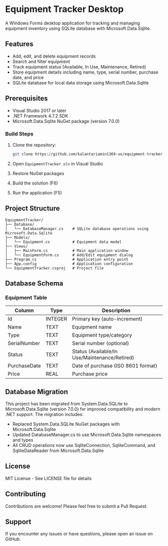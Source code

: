 # Equipment Tracker Desktop

A Windows Forms desktop application for tracking and managing equipment inventory using SQLite database with Microsoft.Data.Sqlite.

## Features

- Add, edit, and delete equipment records
- Search and filter equipment
- Track equipment status (Available, In Use, Maintenance, Retired)
- Store equipment details including name, type, serial number, purchase date, and price
- SQLite database for local data storage using Microsoft.Data.Sqlite

## Prerequisites

- Visual Studio 2017 or later
- .NET Framework 4.7.2 SDK
- Microsoft.Data.Sqlite NuGet package (version 7.0.0)

### Build Steps

1. Clone the repository:
   ```bash
   git clone https://github.com/kalantariamin1369-ux/equipment-tracker-desktop-fixed.git
   ```

2. Open `EquipmentTracker.sln` in Visual Studio

3. Restore NuGet packages

4. Build the solution (F6)

5. Run the application (F5)

## Project Structure

```
EquipmentTracker/
├── Database/
│   └── DatabaseManager.cs    # SQLite database operations using Microsoft.Data.Sqlite
├── Models/
│   └── Equipment.cs          # Equipment data model
├── Views/
│   ├── MainForm.cs           # Main application window
│   └── EquipmentForm.cs      # Add/Edit equipment dialog
├── Program.cs                # Application entry point
├── App.config                # Application configuration
└── EquipmentTracker.csproj   # Project file
```

## Database Schema

### Equipment Table

| Column | Type | Description |
|--------|------|-------------|
| Id | INTEGER | Primary key (auto-increment) |
| Name | TEXT | Equipment name |
| Type | TEXT | Equipment type/category |
| SerialNumber | TEXT | Serial number (optional) |
| Status | TEXT | Status (Available/In Use/Maintenance/Retired) |
| PurchaseDate | TEXT | Date of purchase (ISO 8601 format) |
| Price | REAL | Purchase price |

## Database Migration

This project has been migrated from System.Data.SQLite to Microsoft.Data.Sqlite (version 7.0.0) for improved compatibility and modern .NET support. The migration includes:

- Replaced System.Data.SQLite NuGet packages with Microsoft.Data.Sqlite
- Updated DatabaseManager.cs to use Microsoft.Data.Sqlite namespaces and types
- All CRUD operations now use SqliteConnection, SqliteCommand, and SqliteDataReader from Microsoft.Data.Sqlite

## License

MIT License - See LICENSE file for details

## Contributing

Contributions are welcome! Please feel free to submit a Pull Request.

## Support

If you encounter any issues or have questions, please open an issue on GitHub.
